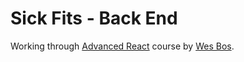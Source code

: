 # Sick Fits - Back End

Working through [Advanced React](https://advancedreact.com/) course by [Wes Bos](https://wesbos.com/).
